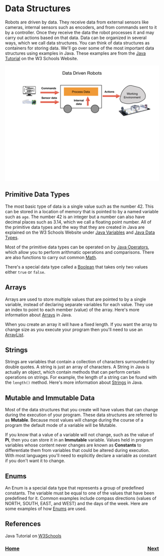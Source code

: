 # Data Structures

Robots are driven by data.  They receive data from external sensors like cameras, internal sensors such as encoders, and from commands sent to it by a controller.  Once they receive the data the robot processes it and may carry out actions based on that data.  Data can be organized in several ways, which we call data structures.  You can think of data structures as containers for storing data.  We'll go over some of the most important data structures using examples in Java.  These examples are from the [Java Tutorial](https://www.w3schools.com/java/default.asp) on the W3 Schools Website.

![Programming Concepts](../images/FRCProgramming/FRCProgramming.010.jpeg)

## Primitive Data Types
The most basic type of data is a single value such as the number 42. This can be stored in a location of memory that is pointed to by a named variable such as `age`. The number 42 is an integer but a number can also have decimal places such as 3.14, which we call a floating point number. All of the primitive data types and the way that they are created in Java are explained on the W3 Schools Website under [Java Variables](https://www.w3schools.com/java/java_variables.asp) and [Java Data Types](https://www.w3schools.com/java/java_data_types.asp).

Most of the primitive data types can be operated on by [Java Operators](https://www.w3schools.com/java/java_operators.asp), which allow you to perform arithmatic operations and comparisons.  There are also functions to carry out common [Math](https://www.w3schools.com/java/java_math.asp).

There's a special data type called a [Boolean](https://www.w3schools.com/java/java_booleans.asp) that takes only two values either `true` or `false`.

## Arrays
Arrays are used to store multiple values that are pointed to by a single variable, instead of declaring separate variables for each value.  They use an index to point to each member (value) of the array.  Here's more information about [Arrays](https://www.w3schools.com/java/java_arrays.asp) in Java.

When you create an array it will have a fixed length.  If you want the array to change size as you execute your program then you'll need to use an [ArrayList](https://www.w3schools.com/java/java_arraylist.asp).

## Strings
Strings are variables that contain a collection of characters surrounded by double quotes.  A string is just an array of characters.  A String in Java is actually an object, which contain methods that can perform certain operations on strings. For example, the length of a string can be found with the `length()` method.  Here's more information about [Strings](https://www.w3schools.com/java/java_strings.asp) in Java.

## Mutable and Immutable Data
Most of the data structures that you create will have values that can change during the execution of your program.  These data structures are referred to as **Mutable**.  Because most values will change during the course of a program the default mode of a variable will be Mutable.

If you know that a value of a variable will not change, such as the value of **Pi**, then you can store it in an **Immutable** variable.  Values held in program variables whose content never changes are known as **Constants** to differentiate them from variables that could be altered during execution.  With most languages you'll need to explicitly declare a variable as constant if you don't want it to change.

## Enums
An Enum is a special data type that represents a group of predefined constants. The variable must be equal to one of the values that have been predefined for it. Common examples include compass directions (values of NORTH, SOUTH, EAST, and WEST) and the days of the week.  Here are some examples of how [Enums](https://www.w3schools.com/java/java_enums.asp) are used.


## References

Java Tutorial on [W3Schools](https://www.w3schools.com/java/default.asp)

<h3><span style="float:left">
<a href="introProgramming">Home</a></span>
<span style="float:right">
<a href="procedures">Next</a></span></h3>